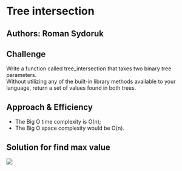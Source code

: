 # Tree intersection

## Authors: Roman Sydoruk

## Challenge
Write a function called tree_intersection that takes two binary tree parameters. \
Without utilizing any of the built-in library methods available to your language, return a set of values found in both trees.

## Approach & Efficiency
* The Big O time complexity is O(n);
* The Big O space complexity would be O(n).


    
## Solution for find max value
<img src="https://github.com/sydoruk89/python-data-structures-and-algorithms/blob/master/assets/tree_insertion.png">